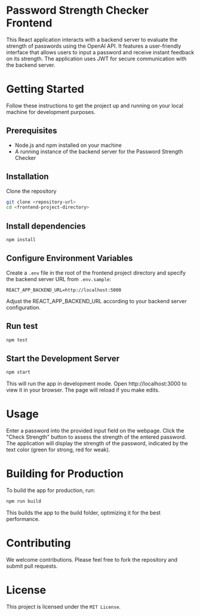 
# Password Strength Checker Frontend

This React application interacts with a backend server to evaluate the strength of passwords using the OpenAI API. It features a user-friendly interface that allows users to input a password and receive instant feedback on its strength. The application uses JWT for secure communication with the backend server.

# Getting Started

Follow these instructions to get the project up and running on your local machine for development purposes.

## Prerequisites

- Node.js and npm installed on your machine
- A running instance of the backend server for the Password Strength Checker

## Installation

Clone the repository

```bash
git clone <repository-url>
cd <frontend-project-directory>
```

## Install dependencies

```bash
npm install
```

## Configure Environment Variables

Create a `.env` file in the root of the frontend project directory and specify the backend server URL from `.env.sample`:

```plaintext
REACT_APP_BACKEND_URL=http://localhost:5000
```

Adjust the REACT_APP_BACKEND_URL according to your backend server configuration.

## Run test

```bash
npm test
```

## Start the Development Server

```bash
npm start
```

This will run the app in development mode. Open http://localhost:3000 to view it in your browser. The page will reload if you make edits.

# Usage

Enter a password into the provided input field on the webpage.
Click the "Check Strength" button to assess the strength of the entered password.
The application will display the strength of the password, indicated by the text color (green for strong, red for weak).

# Building for Production

To build the app for production, run:

```bash
npm run build
```

This builds the app to the build folder, optimizing it for the best performance.

# Contributing

We welcome contributions. Please feel free to fork the repository and submit pull requests.

# License

This project is licensed under the `MIT License`.